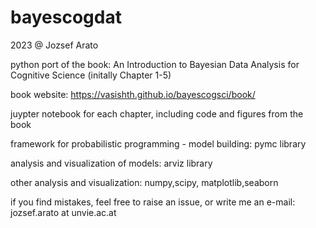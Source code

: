 # bayescogdat


2023 @ Jozsef Arato

python port of the book: An Introduction to Bayesian Data Analysis for Cognitive Science  (initally Chapter 1-5)

book website: https://vasishth.github.io/bayescogsci/book/



juypter notebook for each chapter, including code and figures from the book

framework for probabilistic programming - model building: pymc library

analysis and visualization of models: arviz library 

other analysis and visualization:  numpy,scipy, matplotlib,seaborn


if you find mistakes, feel free to raise an issue, or write me an e-mail: jozsef.arato  at  unvie.ac.at
